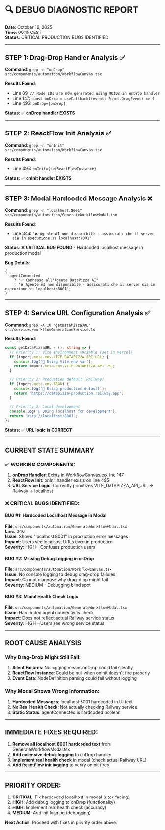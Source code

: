 # 🔍 DEBUG DIAGNOSTIC REPORT

**Date**: October 16, 2025  
**Time**: 00:15 CEST  
**Status**: CRITICAL PRODUCTION BUGS IDENTIFIED

---

## STEP 1: Drag-Drop Handler Analysis ✅

**Command**: `grep -n "onDrop" src/components/automation/WorkflowCanvas.tsx`

**Results Found**:

- Line 89: `// Node IDs are now generated using UUIDs in onDrop handler`
- Line 147: `const onDrop = useCallback((event: React.DragEvent) => {`
- Line 496: `onDrop={onDrop}`

**Status**: ✅ **onDrop handler EXISTS**

---

## STEP 2: ReactFlow Init Analysis ✅

**Command**: `grep -n "onInit" src/components/automation/WorkflowCanvas.tsx`

**Results Found**:

- Line 495: `onInit={setReactFlowInstance}`

**Status**: ✅ **onInit handler EXISTS**

---

## STEP 3: Modal Hardcoded Message Analysis ❌

**Command**: `grep -n "localhost:8001" src/components/automation/GenerateWorkflowModal.tsx`

**Results Found**:

- Line 346: `'❌ Agente AI non disponibile - assicurati che il server sia in esecuzione su localhost:8001'`

**Status**: ❌ **CRITICAL BUG FOUND** - Hardcoded localhost message in production modal

**Bug Details**:

```tsx
{
  agentConnected
    ? "✅ Connesso all'Agente DataPizza AI"
    : '❌ Agente AI non disponibile - assicurati che il server sia in esecuzione su localhost:8001';
}
```

---

## STEP 4: Service URL Configuration Analysis ✅

**Command**: `grep -A 10 "getDataPizzaURL" src/services/workflowGenerationService.ts`

**Results Found**:

```typescript
const getDataPizzaURL = (): string => {
  // Priority 1: Vite environment variable (set in Vercel)
  if (import.meta.env.VITE_DATAPIZZA_API_URL) {
    console.log('🔗 Using Vite env var');
    return import.meta.env.VITE_DATAPIZZA_API_URL;
  }

  // Priority 2: Production default (Railway)
  if (import.meta.env.PROD) {
    console.log('🔗 Using production default');
    return 'https://datapizza-production.railway.app';
  }

  // Priority 3: Local development
  console.log('🔗 Using localhost for development');
  return 'http://localhost:8001';
};
```

**Status**: ✅ **URL logic is CORRECT**

---

## CURRENT STATE SUMMARY

### ✅ WORKING COMPONENTS:

1. **onDrop Handler**: Exists in WorkflowCanvas.tsx line 147
2. **ReactFlow Init**: onInit handler exists on line 495
3. **URL Service Logic**: Correctly prioritizes VITE_DATAPIZZA_API_URL → Railway → localhost

### ❌ CRITICAL BUGS IDENTIFIED:

#### BUG #1: Hardcoded Localhost Message in Modal

**File**: `src/components/automation/GenerateWorkflowModal.tsx`  
**Line**: 346  
**Issue**: Shows "localhost:8001" in production error messages  
**Impact**: Users see localhost URLs even in production  
**Severity**: HIGH - Confuses production users

#### BUG #2: Missing Debug Logging in onDrop

**File**: `src/components/automation/WorkflowCanvas.tsx`  
**Issue**: No console logging to debug drag-drop failures  
**Impact**: Cannot diagnose why drag-drop might fail  
**Severity**: MEDIUM - Debugging blind spot

#### BUG #3: Modal Health Check Logic

**File**: `src/components/automation/GenerateWorkflowModal.tsx`  
**Issue**: Hardcoded agent connectivity check  
**Impact**: Does not reflect actual Railway service status  
**Severity**: HIGH - Users see wrong service status

---

## ROOT CAUSE ANALYSIS

### Why Drag-Drop Might Still Fail:

1. **Silent Failures**: No logging means onDrop could fail silently
2. **ReactFlow Instance**: Could be null when onInit doesn't fire properly
3. **Event Data**: NodeDefinition parsing could fail without logging

### Why Modal Shows Wrong Information:

1. **Hardcoded Messages**: localhost:8001 hardcoded in UI text
2. **No Real Health Check**: Not actually checking Railway service
3. **Static Status**: agentConnected is hardcoded boolean

---

## IMMEDIATE FIXES REQUIRED:

1. **Remove all localhost:8001 hardcoded text** from GenerateWorkflowModal.tsx
2. **Add extensive debug logging** to onDrop handler
3. **Implement real health check** in modal (check actual Railway URL)
4. **Add ReactFlow init logging** to verify onInit fires

---

## PRIORITY ORDER:

1. **CRITICAL**: Fix hardcoded localhost in modal (user-facing)
2. **HIGH**: Add debug logging to onDrop (functionality)
3. **HIGH**: Implement real health check (accuracy)
4. **MEDIUM**: Add init logging (debugging)

**Next Action**: Proceed with fixes in priority order above.
